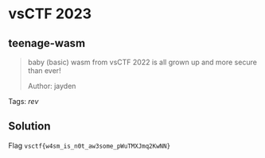 # vsCTF 2023

## teenage-wasm

> baby (basic) wasm from vsCTF 2022 is all grown up and more secure than ever!
>
>  Author: jayden
>

Tags: _rev_

## Solution

Flag `vsctf{w4sm_is_n0t_aw3some_pWuTMXJmq2KwNN}`